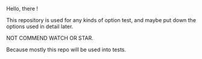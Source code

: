 Hello, there !

This repository is used for any kinds of option test, and maybe put down the options used in detail later.

NOT COMMEND WATCH OR STAR.

Because mostly this repo will be used into tests.
